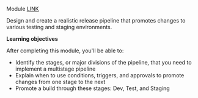 Module [LINK](https://learn.microsoft.com/en-us/training/modules/create-multi-stage-pipeline/)

Design and create a realistic release pipeline that promotes changes to various testing and staging environments.

**Learning objectives**

After completing this module, you'll be able to:

- Identify the stages, or major divisions of the pipeline, that you need to implement a multistage pipeline
- Explain when to use conditions, triggers, and approvals to promote changes from one stage to the next
- Promote a build through these stages: Dev, Test, and Staging